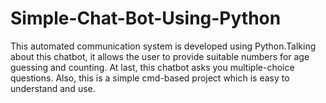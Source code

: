 # Simple-Chat-Bot-Using-Python
This automated communication system is developed using Python.Talking about this chatbot, it allows the user to provide suitable numbers for age guessing and counting. At last, this chatbot asks you multiple-choice questions. Also, this is a simple cmd-based project which is easy to understand and use.
